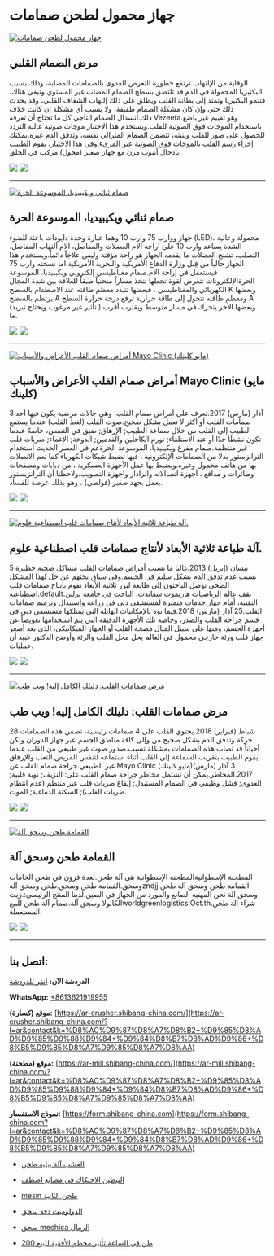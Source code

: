 # جهاز محمول لطحن صمامات

<a href="https://swt.shibang-china.com/?l=ar&img&k=%D8%AC%D9%87%D8%A7%D8%B2+%D9%85%D8%AD%D9%85%D9%88%D9%84+%D9%84%D8%B7%D8%AD%D9%86+%D8%B5%D9%85%D8%A7%D9%85%D8%A7%D8%AA" target="_blank">![جهاز محمول لطحن صمامات](http://static.shibang-china.com/all-800x300/795.jpg)</a>

## مرض الصمام القلبي
الوقاية من الإلتهاب ترتفع خطورة التعرض للعدوى بالصمامات المصابة، وذلك بسبب البكتيريا المحمولة في الدم قد تلتصق بسطح الصمام المصاب غير المستوي وتبقى هناك، فتنمو البكتيريا وتمتد إلى بطانة القلب ويطلق على ذلك إلتهاب الشغاف القلبي، وقد يحدث ذلك حتى وإن كان مشكلة الصمام طفيفة، ولا يسبب أي مشكلة إن كانت خلاف ذلك.انسدال الصمام التاجي كل ما تحتاج أن تعرفه Vezeeta.وهو تقييم غير باضع باستخدام الموجات فوق الصوتية للقلب.ويستخدم هذا الاختبار موجات صوتية عالية التردد للحصول على صور للقلب وبنيته، تتضمن الصمام المترالي نفسه، وتدفق الدم عبره.يمكنك إجراء رسم القلب بالموجات فوق الصوتية عبر المريء.وفي هذا الاختبار، يقوم الطبيب بإدخال أنبوب مرن مع جهاز صغير (محول) مركب في الحلق.


<a href="https://whatsapp.shibangsoft.com/WhatsApp.php" target="_blank" title="WhatsApp">![](http://static.shibang-china.com/icon/whatsapp.png)</a> <a href="https://swt.shibang-china.com/?l=ar&icon&k=%D8%AC%D9%87%D8%A7%D8%B2+%D9%85%D8%AD%D9%85%D9%88%D9%84+%D9%84%D8%B7%D8%AD%D9%86+%D8%B5%D9%85%D8%A7%D9%85%D8%A7%D8%AA" target="_blank">![](http://static.shibang-china.com/icon/chat-ar.png)</a>

---

<a href="https://swt.shibang-china.com/?l=ar&img&k=%D8%AC%D9%87%D8%A7%D8%B2+%D9%85%D8%AD%D9%85%D9%88%D9%84+%D9%84%D8%B7%D8%AD%D9%86+%D8%B5%D9%85%D8%A7%D9%85%D8%A7%D8%AA" target="_blank">![صمام ثنائي ويكيبيديا، الموسوعة الحرة](http://static.shibang-china.com/all-800x300/987.jpg)</a>

## صمام ثنائي ويكيبيديا، الموسوعة الحرة
جهاز ووارب 75 وارب 10 وهما عبارة وحدة دايودات باعثة للضوء (LED)، محمولة وعالية الشدة يساعد وارب 10 على أراحة آلام العضلات والمفاصل، آلام ألتهاب المفاصل، التصلب، تشنج العضلات ما يقدمه الجهاز هو راحة مؤقتة وليس علاجاً دائماً.ويستخدم هذا الجهاز حالياً من قِبل وزارة الدفاع الأمريكية والبحرية الأمريكية.اما نسخته وارب 75 فيستعمل في إراحة آلام.صمام مغناطيسي إلكتروني ويكيبيديا، الموسوعة الحرةالإلكترونات تتعرض لقوة تجعلها تتخذ مساراً منحنياً طبقاً للعلاقة بين شدة المجال الكهربائي والمغناطيسي ، فبعضها تتبدد معظم طاقته عند الاصطدام بالسطح K وبعضها يرتطم بالسطح A ومعظم طاقته تتحول إلى طاقة حرارية ترفع درجة حرارة السطح A (تأثير غير مرغوب ويحتاج تبريد ).وبعضها الأخر يتحرك في مسار متوسط ويقترب أقرب ما.


<a href="https://whatsapp.shibangsoft.com/WhatsApp.php" target="_blank" title="WhatsApp">![](http://static.shibang-china.com/icon/whatsapp.png)</a> <a href="https://swt.shibang-china.com/?l=ar&icon&k=%D8%AC%D9%87%D8%A7%D8%B2+%D9%85%D8%AD%D9%85%D9%88%D9%84+%D9%84%D8%B7%D8%AD%D9%86+%D8%B5%D9%85%D8%A7%D9%85%D8%A7%D8%AA" target="_blank">![](http://static.shibang-china.com/icon/chat-ar.png)</a>

---

<a href="https://swt.shibang-china.com/?l=ar&img&k=%D8%AC%D9%87%D8%A7%D8%B2+%D9%85%D8%AD%D9%85%D9%88%D9%84+%D9%84%D8%B7%D8%AD%D9%86+%D8%B5%D9%85%D8%A7%D9%85%D8%A7%D8%AA" target="_blank">![أمراض صمام القلب الأعراض والأسباب Mayo Clinic (مايو كلينك)](http://static.shibang-china.com/all-800x300/1012.jpg)</a>

## أمراض صمام القلب الأعراض والأسباب Mayo Clinic (مايو كلينك)
3 آذار (مارس) 2017.تعرف على أمراض صمام القلب، وهي حالات مرضية يكون فيها أحد صمامات القلب أو أكثر لا تعمل بشكل صحيح.صوت القلب (لغط القلب) عندما يستمع الطبيب إلى القلب من خلال سماعة الطبيب; الإرهاق; ضيق في التنفس، خاصةً عندما تكون نشطًا جدًا أو عند الاستلقاء; تورم الكاحلين والقدمين; الدوخة; الإغماء; ضربات قلب غير منتظمة.صمام مفرغ ويكيبيديا، الموسوعة الحرةعم في العصر الحديث استخدام الترانزستور بدلا من الصمامات الإلكترونية ، فبها تضبط شبكات الكهرباء كما تعم الاتصلات بها من هاتف محمول وغيره.ويضبط بها عمل الأجهزة العسكرية ، من دبابات ومصفحات وطائرات و مدافع ، أجهزة اتصاالاته والرادار واجهزة التصويب.ولاحظنا أن الترانزيستور يعمل بجهد صغير (فولطي) ، وهو بذلك عرضة للفساد.


<a href="https://whatsapp.shibangsoft.com/WhatsApp.php" target="_blank" title="WhatsApp">![](http://static.shibang-china.com/icon/whatsapp.png)</a> <a href="https://swt.shibang-china.com/?l=ar&icon&k=%D8%AC%D9%87%D8%A7%D8%B2+%D9%85%D8%AD%D9%85%D9%88%D9%84+%D9%84%D8%B7%D8%AD%D9%86+%D8%B5%D9%85%D8%A7%D9%85%D8%A7%D8%AA" target="_blank">![](http://static.shibang-china.com/icon/chat-ar.png)</a>

---

<a href="https://swt.shibang-china.com/?l=ar&img&k=%D8%AC%D9%87%D8%A7%D8%B2+%D9%85%D8%AD%D9%85%D9%88%D9%84+%D9%84%D8%B7%D8%AD%D9%86+%D8%B5%D9%85%D8%A7%D9%85%D8%A7%D8%AA" target="_blank">![آلة طباعة ثلاثية الأبعاد لأنتاج صمامات قلب اصطناعية علوم.](http://static.shibang-china.com/all-800x300/1211.jpg)</a>

## آلة طباعة ثلاثية الأبعاد لأنتاج صمامات قلب اصطناعية علوم.
5 نيسان (إبريل) 2013.غالبا ما تسبب أمراض صمامات القلب مشاكل صحية خطيرة بسبب عدم تدفق الدم بشكل سليم في الجسم.وفي سياق بحثهم عن حل لهذا المشكل الصحي توصل الباحثون إلى طابعة ليزر ثلاثية الأبعاد تقوم بإنتاج صمامات قلب اصطناعية.default.يقف عالم الرياضيات هارتموت شفاندت، الباحث في جامعة برلين التقنية، أمام جهاز.خدمات متميزة لمستشفى دبي في زراعة واستبدال وترميم صمامات القلب.25 آذار (مارس) 2018.فيما نوه بالإمكانيات الهائلة التي يمتلكها مستشفى دبي في قسم جراحة القلب والصدر، وخاصة تلك الأجهزة الدقيقة التي يتم استخدامها تعويضاً عن أجهزة الجسم، ومنها على سبيل المثال مضخة القلب أو الجهاز الميكانيكي، الذي يعد أصغر جهاز قلب ورئة خارجي محمول في العالم يحل محل القلب والرئة.وأوضح الدكتور عبيد أن عمليات.


<a href="https://whatsapp.shibangsoft.com/WhatsApp.php" target="_blank" title="WhatsApp">![](http://static.shibang-china.com/icon/whatsapp.png)</a> <a href="https://swt.shibang-china.com/?l=ar&icon&k=%D8%AC%D9%87%D8%A7%D8%B2+%D9%85%D8%AD%D9%85%D9%88%D9%84+%D9%84%D8%B7%D8%AD%D9%86+%D8%B5%D9%85%D8%A7%D9%85%D8%A7%D8%AA" target="_blank">![](http://static.shibang-china.com/icon/chat-ar.png)</a>

---

<a href="https://swt.shibang-china.com/?l=ar&img&k=%D8%AC%D9%87%D8%A7%D8%B2+%D9%85%D8%AD%D9%85%D9%88%D9%84+%D9%84%D8%B7%D8%AD%D9%86+%D8%B5%D9%85%D8%A7%D9%85%D8%A7%D8%AA" target="_blank">![مرض صمامات القلب: دليلك الكامل إليه! ويب طب](http://static.shibang-china.com/all-800x300/814.jpg)</a>

## مرض صمامات القلب: دليلك الكامل إليه! ويب طب
28 شباط (فبراير) 2018.يحتوي القلب على 4 صمامات رئيسية، تضمن هذه الصمامات حركة وتدفق الدم بشكل صحيح من وإلى كافة مناطق الجسم عبر جهاز الدوران.ولكن أحياناً قد تصاب هذه الصمامات بمشكلة تسبب.صدور صوت غير طبيعي من القلب عندما يقوم الطبيب بتقريب السماعة إلى القلب أثناء استماعه لتنفس المريض.التعب والإرهاق غير الطبيعي.جراحة صمام القلب عن Mayo Clinic (مايو كلينك)3 آذار (مارس) 2017.المخاطر.يمكن أن تشتمل مخاطر جراحة صمام القلب على: النزيف; نوبة قلبية; العدوى; فشل وظيفي في الصمام المستبدل; إيقاع ضربات قلب غير منتظم (عدم انتظام ضربات القلب); السكتة الدماغية; الموت.


<a href="https://whatsapp.shibangsoft.com/WhatsApp.php" target="_blank" title="WhatsApp">![](http://static.shibang-china.com/icon/whatsapp.png)</a> <a href="https://swt.shibang-china.com/?l=ar&icon&k=%D8%AC%D9%87%D8%A7%D8%B2+%D9%85%D8%AD%D9%85%D9%88%D9%84+%D9%84%D8%B7%D8%AD%D9%86+%D8%B5%D9%85%D8%A7%D9%85%D8%A7%D8%AA" target="_blank">![](http://static.shibang-china.com/icon/chat-ar.png)</a>

---

<a href="https://swt.shibang-china.com/?l=ar&img&k=%D8%AC%D9%87%D8%A7%D8%B2+%D9%85%D8%AD%D9%85%D9%88%D9%84+%D9%84%D8%B7%D8%AD%D9%86+%D8%B5%D9%85%D8%A7%D9%85%D8%A7%D8%AA" target="_blank">![القمامة طحن وسحق آلة](http://static.shibang-china.com/all-800x300/1139.jpg)</a>

## القمامة طحن وسحق آلة
المطحنة الإسطوانيةالمطحنة الإسطوانية هى آلة طحن.لعدة قرون في طحن الخامات وسحق.القمامة طحن وسحق.طحن وسحق آلةzndjj.القمامة طحن وسحق آلة طحن وسحق آلة نحن المهنية الصانع والمورد من الجهاز في الصين.لدينا المنتج الرئيسي:.زيت الكانولا وسحق آلة.صمام آلة طحن للبيعworldgreenlogistics Oct.th.شراء الة طحن المستعملة.

<a href="https://whatsapp.shibangsoft.com/WhatsApp.php" target="_blank" title="WhatsApp">![](http://static.shibang-china.com/icon/whatsapp.png)</a> <a href="https://swt.shibang-china.com/?l=ar&icon&k=%D8%AC%D9%87%D8%A7%D8%B2+%D9%85%D8%AD%D9%85%D9%88%D9%84+%D9%84%D8%B7%D8%AD%D9%86+%D8%B5%D9%85%D8%A7%D9%85%D8%A7%D8%AA" target="_blank">![](http://static.shibang-china.com/icon/chat-ar.png)</a>

---
## اتصل بنا:

**الدردشة الآن:** [انقر للدردشة](https://swt.shibang-china.com?l=ar&contact&k=%D8%AC%D9%87%D8%A7%D8%B2+%D9%85%D8%AD%D9%85%D9%88%D9%84+%D9%84%D8%B7%D8%AD%D9%86+%D8%B5%D9%85%D8%A7%D9%85%D8%A7%D8%AA)

**WhatsApp:**  [+8613621919955](https://whatsapp.shibangsoft.com/WhatsApp.php)

**موقع (كسارة):** [https://ar-crusher.shibang-china.com/](https://ar-crusher.shibang-china.com/?l=ar&contact&k=%D8%AC%D9%87%D8%A7%D8%B2+%D9%85%D8%AD%D9%85%D9%88%D9%84+%D9%84%D8%B7%D8%AD%D9%86+%D8%B5%D9%85%D8%A7%D9%85%D8%A7%D8%AA)

**موقع (مطحنة):** [https://ar-mill.shibang-china.com/](https://ar-mill.shibang-china.com/?l=ar&contact&k=%D8%AC%D9%87%D8%A7%D8%B2+%D9%85%D8%AD%D9%85%D9%88%D9%84+%D9%84%D8%B7%D8%AD%D9%86+%D8%B5%D9%85%D8%A7%D9%85%D8%A7%D8%AA)

**نموذج الاستفسار:** [https://form.shibang-china.com](https://form.shibang-china.com?l=ar&contact&k=%D8%AC%D9%87%D8%A7%D8%B2+%D9%85%D8%AD%D9%85%D9%88%D9%84+%D9%84%D8%B7%D8%AD%D9%86+%D8%B5%D9%85%D8%A7%D9%85%D8%A7%D8%AA)

* [العشب آلة بيليه طحن](../29/%D8%A7%D9%84%D8%B9%D8%B4%D8%A8%20%D8%A2%D9%84%D8%A9%20%D8%A8%D9%8A%D9%84%D9%8A%D9%87%20%D8%B7%D8%AD%D9%86.md)

* [التبطين الاحتكاك في مصانع اصطف](../28/%D8%A7%D9%84%D8%AA%D8%A8%D8%B7%D9%8A%D9%86%20%D8%A7%D9%84%D8%A7%D8%AD%D8%AA%D9%83%D8%A7%D9%83%20%D9%81%D9%8A%20%D9%85%D8%B5%D8%A7%D9%86%D8%B9%20%D8%A7%D8%B5%D8%B7%D9%81.md)

* [mesin طحن الثانية](../29/mesin%20%D8%B7%D8%AD%D9%86%20%D8%A7%D9%84%D8%AB%D8%A7%D9%86%D9%8A%D8%A9.md)

* [الدولوميت دقة سحق](../26/%D8%A7%D9%84%D8%AF%D9%88%D9%84%D9%88%D9%85%D9%8A%D8%AA%20%D8%AF%D9%82%D8%A9%20%D8%B3%D8%AD%D9%82.md)

* [سحق mechica الرمال](../29/%D8%B3%D8%AD%D9%82%20mechica%20%D8%A7%D9%84%D8%B1%D9%85%D8%A7%D9%84.md)

* [200 طن في الساعة تأثير محطم الأفقية للبيع](../30/200%20%D8%B7%D9%86%20%D9%81%D9%8A%20%D8%A7%D9%84%D8%B3%D8%A7%D8%B9%D8%A9%20%D8%AA%D8%A3%D8%AB%D9%8A%D8%B1%20%D9%85%D8%AD%D8%B7%D9%85%20%D8%A7%D9%84%D8%A3%D9%81%D9%82%D9%8A%D8%A9%20%D9%84%D9%84%D8%A8%D9%8A%D8%B9.md)